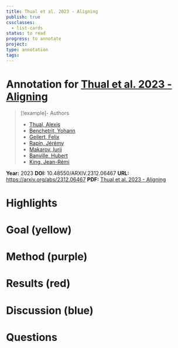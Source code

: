 ```yaml
---
title: Thual et al. 2023 - Aligning
publish: true
cssclasses:
  - list-cards
status: to read
progress: to annotate
project:
type: annotation
tags:
---
```

# Annotation for [Thual et al. 2023 - Aligning](Papers/References/Thual%20et%20al.%202023%20-%20Aligning)

> [!example]- Authors
> - [Thual, Alexis](Papers/People/Thual%20Alexis)
> - [Benchetrit, Yohann](Papers/People/Benchetrit%20Yohann)
> - [Geilert, Felix](Papers/People/Geilert%20Felix)
> - [Rapin, Jérémy](Papers/People/Rapin%20Jérémy)
> - [Makarov, Iurii](Papers/People/Makarov%20Iurii)
> - [Banville, Hubert](Papers/People/Banville%20Hubert)
> - [King, Jean-Rémi](Papers/People/King%20Jean-Rémi)

**Year:** 2023
**DOI:** 10.48550/ARXIV.2312.06467
**URL:** https://arxiv.org/abs/2312.06467
**PDF:** [Thual et al. 2023 - Aligning](Papers/PDFs/Thual%20et%20al.%202023%20-%20Aligning%20brain%20functions%20boosts%20the%20decoding%20of%20visual%20semantics%20in%20novel%20subjects.pdf)

# Highlights


# Goal (yellow)


# Method (purple)


# Results (red)


# Discussion (blue)


# Questions

